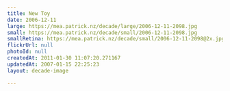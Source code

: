 ```yaml
---
title: New Toy
date: 2006-12-11
large: https://mea.patrick.nz/decade/large/2006-12-11-2098.jpg
small: https://mea.patrick.nz/decade/small/2006-12-11-2098.jpg
smallRetina: https://mea.patrick.nz/decade/small/2006-12-11-2098@2x.jpg
flickrUrl: null
photoId: null
createdAt: 2011-01-30 11:07:20.271167
updatedAt: 2007-01-15 22:25:23
layout: decade-image

---
```


